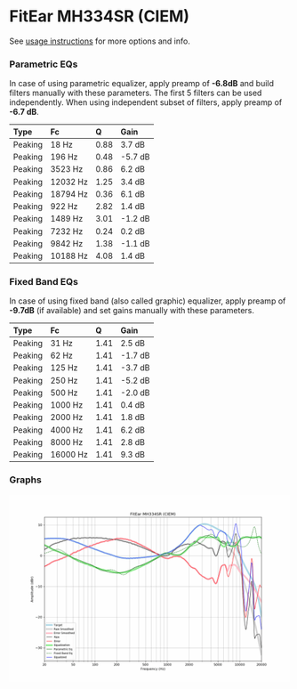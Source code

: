 # FitEar MH334SR (CIEM)
See [usage instructions](https://github.com/jaakkopasanen/AutoEq#usage) for more options and info.

### Parametric EQs
In case of using parametric equalizer, apply preamp of **-6.8dB** and build filters manually
with these parameters. The first 5 filters can be used independently.
When using independent subset of filters, apply preamp of **-6.7 dB**.

| Type    | Fc       |    Q | Gain    |
|:--------|:---------|:-----|:--------|
| Peaking | 18 Hz    | 0.88 | 3.7 dB  |
| Peaking | 196 Hz   | 0.48 | -5.7 dB |
| Peaking | 3523 Hz  | 0.86 | 6.2 dB  |
| Peaking | 12032 Hz | 1.25 | 3.4 dB  |
| Peaking | 18794 Hz | 0.36 | 6.1 dB  |
| Peaking | 922 Hz   | 2.82 | 1.4 dB  |
| Peaking | 1489 Hz  | 3.01 | -1.2 dB |
| Peaking | 7232 Hz  | 0.24 | 0.2 dB  |
| Peaking | 9842 Hz  | 1.38 | -1.1 dB |
| Peaking | 10188 Hz | 4.08 | 1.4 dB  |

### Fixed Band EQs
In case of using fixed band (also called graphic) equalizer, apply preamp of **-9.7dB**
(if available) and set gains manually with these parameters.

| Type    | Fc       |    Q | Gain    |
|:--------|:---------|:-----|:--------|
| Peaking | 31 Hz    | 1.41 | 2.5 dB  |
| Peaking | 62 Hz    | 1.41 | -1.7 dB |
| Peaking | 125 Hz   | 1.41 | -3.7 dB |
| Peaking | 250 Hz   | 1.41 | -5.2 dB |
| Peaking | 500 Hz   | 1.41 | -2.0 dB |
| Peaking | 1000 Hz  | 1.41 | 0.4 dB  |
| Peaking | 2000 Hz  | 1.41 | 1.8 dB  |
| Peaking | 4000 Hz  | 1.41 | 6.2 dB  |
| Peaking | 8000 Hz  | 1.41 | 2.8 dB  |
| Peaking | 16000 Hz | 1.41 | 9.3 dB  |

### Graphs
![](./FitEar%20MH334SR%20(CIEM).png)